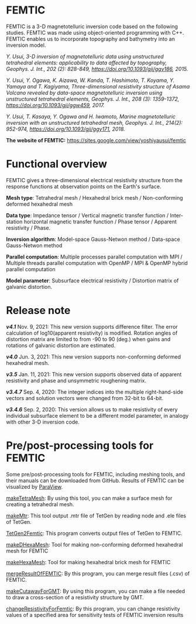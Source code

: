 # FEMTIC
FEMTIC is a 3-D magnetotelluric inversion code based on the following studies. FEMTIC was made using object-oriented programming with C++. FEMTIC enables us to incorporate topography and bathymetry into an inversion model.

*Y. Usui, 3-D inversion of magnetotelluric data using unstructured tetrahedral elements: applicability to data affected by topography, Geophys. J. Int., 202 (2): 828-849, https://doi.org/10.1093/gji/ggv186, 2015.*

*Y. Usui, Y. Ogawa, K. Aizawa, W. Kanda, T. Hashimoto, T. Koyama, Y. Yamaya and T. Kagiyama, Three-dimensional resistivity structure of Asama Volcano revealed by data-space magnetotelluric inversion using unstructured tetrahedral elements, Geophys. J. Int., 208 (3): 1359-1372, https://doi.org/10.1093/gji/ggw459, 2017.*

*Y. Usui, T. Kasaya, Y. Ogawa and H. Iwamoto, Marine magnetotelluric inversion with an unstructured tetrahedral mesh, Geophys. J. Int., 214(2): 952-974, https://doi.org/10.1093/gji/ggy171, 2018.*

**The website of FEMTIC:**
https://sites.google.com/view/yoshiyausui/femtic

# Functional overview
FEMTIC gives a three-dimensional electrical resistivity structure from the response functions at observation points on the Earth's surface.

**Mesh type**: Tetrahedral mesh / Hexahedral brick mesh / Non-conforming deformed hexahedral mesh

**Data type**: Impedance tensor / Vertical magnetic transfer function / Inter-station horizontal magnetic transfer function / Phase tensor / Apparent resistivity / Phase.

**Inversion algorithm**: Model-space Gauss-Netwon method / Data-space Gauss-Netwon method

**Parallel computation**: Multiple processes parallel computation with MPI / Multiple threads parallel computation with OpenMP / MPI & OpenMP hybrid parallel computation

**Model parameter**: Subsurface electrical resistivity / Distortion matrix of galvanic distortion.

# Release note
***v4.1*** Nov. 9, 2021: This new version supports difference filter. The error calculation of log10(apparent resistivity) is modified. Rotation angles of distortion matrix are limited to from -90 to 90 (deg.) when gains and rotations of galvanic distortion are estimated.

***v4.0*** Jun. 3, 2021: This new version supports non-conforming deformed hexahedral mesh.

***v3.5*** Jan. 11, 2021: This new version supports observed data of apparent resistivity and phase and unsymmetric roughening matrix.

***v3.4.7*** Sep. 4, 2020: The integer indices into the multiple right-hand-side vectors and solution vectors were changed from 32-bit to 64-bit.

***v3.4.6*** Sep. 2, 2020: This version allows us to make resistivity of every individual subsurface element to be a different model parameter, in analogy with other 3-D inversion code.

# Pre/post-processing tools for FEMTIC
Some pre/post-processing tools for FEMTIC, including meshing tools, and their manuals can be downloaded from GitHub. Results of FEMTIC can be visualized by [ParaView](https://www.paraview.org/).

[makeTetraMesh](https://github.com/yoshiya-usui/makeTetraMesh.git): By using this tool, you can make a surface mesh for creating a tetrahedral mesh.

[makeMtr](https://github.com/yoshiya-usui/makeMtr.git): This tool output .mtr file of TetGen by reading node and .ele files of TetGen.

[TetGen2Femtic](https://github.com/yoshiya-usui/TetGen2Femtic.git): This program converts output files of TetGen to FEMTIC.

[makeDHexaMesh](https://github.com/yoshiya-usui/makeDHexaMesh.git): Tool for making non-conforming deformed hexahedral mesh for FEMTIC

[makeHexaMesh](https://github.com/yoshiya-usui/makeHexaMesh.git): Tool for making hexahedral brick mesh for FEMTIC

[mergeResultOfFEMTIC](https://github.com/yoshiya-usui/mergeResultOfFEMTIC.git): By this program, you can merge result files (.csv) of FEMTIC.

[makeCutawayForGMT](https://github.com/yoshiya-usui/makeCutawayForGMT.git): By using this program, you can make a file needed to draw a cross-section of a resistivity structure by GMT.

[changeResistivityForFemtic](https://github.com/yoshiya-usui/changeResistivityForFemtic.git): By this program, you can change resistivity values of a specified area for sensitivity tests of FEMTIC inversion results
